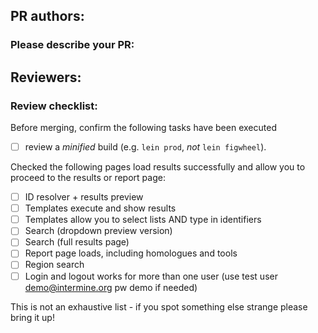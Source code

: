 ## PR authors: 
### Please describe your PR:

## Reviewers:
### Review checklist: 

 Before merging, confirm the following tasks have been executed

- [ ] review a _minified_ build (e.g. `lein prod`, _not_ `lein figwheel`). 

Checked the following pages load results successfully and allow you to proceed to the results or report page:

- [ ] ID resolver + results preview
- [ ] Templates execute and show results
- [ ] Templates allow you to select lists AND type in identifiers
- [ ] Search (dropdown preview version)
- [ ] Search (full results page)
- [ ] Report page loads, including homologues and tools
- [ ] Region search
- [ ] Login and logout works for more than one user (use test user demo@intermine.org pw demo if needed)

This is not an exhaustive list - if you spot something else strange please bring it up!

